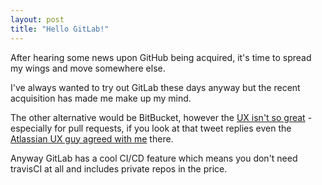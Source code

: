 ```yaml
---
layout: post
title: "Hello GitLab!"
---
```


After hearing some news upon GitHub being acquired, it's time to spread my wings and move somewhere else.

I've always wanted to try out GitLab these days anyway but the recent acquisition has made me make up my mind.

The other alternative would be BitBucket, however the [UX isn't so great](https://twitter.com/nolim1t/status/900298764874792960) - especially for pull requests, if you look at that tweet replies even the [Atlassian UX guy agreed with me](https://twitter.com/erikvanzijst/status/900736487762804737) there.

Anyway GitLab has a cool CI/CD feature which means you don't need travisCI at all and includes private repos in the price. 
